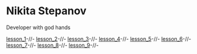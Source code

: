 # Nikita Stepanov
Developer with god hands

[//]: # (This is my homework)

[lesson_1](https://github.com/XaPbok/XaPbok.github.io/tree/master/lesson_1/src)-//-
[lesson_2](https://github.com/XaPbok/XaPbok.github.io/tree/master/lesson_2/src)-//-
[lesson_3](https://github.com/XaPbok/XaPbok.github.io/tree/master/lesson_3)-//-
[lesson_4](https://github.com/XaPbok/XaPbok.github.io/tree/master/lesson_4/src)-//-
[lesson_5](https://github.com/XaPbok/XaPbok.github.io/tree/master/lesson_5/src)-//-
[lesson_6](https://github.com/XaPbok/XaPbok.github.io/tree/master/lesson_6/src)-//-
[lesson_7](https://github.com/XaPbok/XaPbok.github.io/tree/master/lesson_7/src)-//-
[lesson_8](https://github.com/XaPbok/XaPbok.github.io/tree/master/lesson_8/src)-//-
[lesson_9](https://github.com/XaPbok/XaPbok.github.io/tree/master/lesson_9/src)-//-


